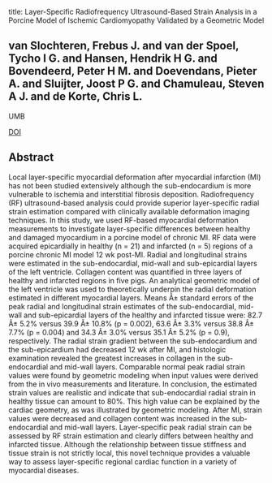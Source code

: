 title: Layer-Specific Radiofrequency Ultrasound-Based Strain Analysis in a Porcine Model of Ischemic Cardiomyopathy Validated by a Geometric Model

## van Slochteren, Frebus J. and van der Spoel, Tycho I G. and Hansen, Hendrik H G. and Bovendeerd, Peter H M. and Doevendans, Pieter A. and Sluijter, Joost P G. and Chamuleau, Steven A J. and de Korte, Chris L.
UMB

<a href="https://doi.org/10.1016/j.ultrasmedbio.2013.09.030">DOI</a>

## Abstract
Local layer-specific myocardial deformation after myocardial infarction (MI) has not been studied extensively although the sub-endocardium is more vulnerable to ischemia and interstitial fibrosis deposition. Radiofrequency (RF) ultrasound-based analysis could provide superior layer-specific radial strain estimation compared with clinically available deformation imaging techniques. In this study, we used RF-based myocardial deformation measurements to investigate layer-specific differences between healthy and damaged myocardium in a porcine model of chronic MI. RF data were acquired epicardially in healthy (n = 21) and infarcted (n = 5) regions of a porcine chronic MI model 12 wk post-MI. Radial and longitudinal strains were estimated in the sub-endocardial, mid-wall and sub-epicardial layers of the left ventricle. Collagen content was quantified in three layers of healthy and infarcted regions in five pigs. An analytical geometric model of the left ventricle was used to theoretically underpin the radial deformation estimated in different myocardial layers. Means Â± standard errors of the peak radial and longitudinal strain estimates of the sub-endocardial, mid-wall and sub-epicardial layers of the healthy and infarcted tissue were: 82.7 Â± 5.2% versus 39.9 Â± 10.8% (p = 0.002), 63.6 Â± 3.3% versus 38.8 Â± 7.7% (p = 0.004) and 34.3 Â± 3.0% versus 35.1 Â± 5.2% (p = 0.9), respectively. The radial strain gradient between the sub-endocardium and the sub-epicardium had decreased 12 wk after MI, and histologic examination revealed the greatest increases in collagen in the sub-endocardial and mid-wall layers. Comparable normal peak radial strain values were found by geometric modeling when input values were derived from the in vivo measurements and literature. In conclusion, the estimated strain values are realistic and indicate that sub-endocardial radial strain in healthy tissue can amount to 80%. This high value can be explained by the cardiac geometry, as was illustrated by geometric modeling. After MI, strain values were decreased and collagen content was increased in the sub-endocardial and mid-wall layers. Layer-specific peak radial strain can be assessed by RF strain estimation and clearly differs between healthy and infarcted tissue. Although the relationship between tissue stiffness and tissue strain is not strictly local, this novel technique provides a valuable way to assess layer-specific regional cardiac function in a variety of myocardial diseases.

